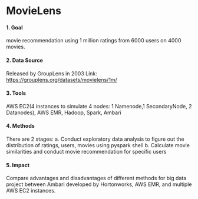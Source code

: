 # MovieLens
#### 1. Goal
movie recommendation using 1 million ratings from 6000 users on 4000 movies.

#### 2. Data Source
Released by GroupLens in 2003 
Link: https://grouplens.org/datasets/movielens/1m/

#### 3. Tools
AWS EC2(4 instances to simulate 4 nodes: 1 Namenode,1 SecondaryNode, 2 Datanodes),
AWS EMR, Hadoop, Spark, Ambari

#### 4. Methods
There are 2 stages:
a. Conduct exploratory data analysis to figure out the distribution of ratings, users, movies using pyspark shell
b. Calculate movie similarities and conduct movie recommendation for specific users 

#### 5. Impact
Compare advantages and disadvantages of different methods for big data project between Ambari developed by Hortonworks, 
AWS EMR, and multiple AWS EC2 instances. 
